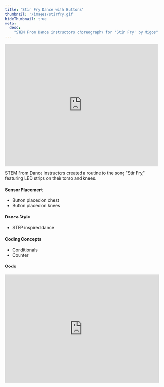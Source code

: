 ```yaml
---
title: 'Stir Fry Dance with Buttons'
thumbnail: '/images/stirfry.gif'
hideThumbnail: true
meta:
  desc:
    "STEM From Dance instructors choreography for 'Stir Fry' by Migos"
---
```

<iframe src="https://nyu.app.box.com/embed/s/rtlia8wntlml85kdvvrzmigfvxhf8prh?sortColumn=date" width="500" height="400" frameborder="0" allowfullscreen webkitallowfullscreen msallowfullscreen></iframe>

STEM From Dance instructors created a routine to the song "Stir Fry," featuring LED strips on their torso and knees. 

#### Sensor Placement

+ Button placed on chest
+ Button placed on knees

#### Dance Style

+ STEP inspired dance

#### Coding Concepts

+ Conditionals 
+ Counter

#### Code

<div style="position:relative;height:0;padding-bottom:70%;overflow:hidden;"><iframe style="position:absolute;top:0;left:0;width:100%;height:100%;" src="https://maker.makecode.com/#pub:_csFEbyf2PXTb" frameborder="0" sandbox="allow-popups allow-forms allow-scripts allow-same-origin"></iframe></div>
